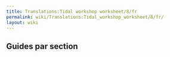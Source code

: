```yaml
---
title: Translations:Tidal workshop worksheet/8/fr
permalink: wiki/Translations:Tidal_workshop_worksheet/8/fr/
layout: wiki
---
```


## Guides par section
